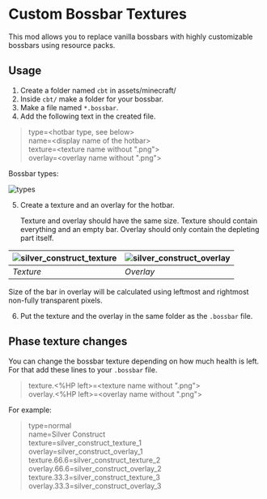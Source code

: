 # Custom Bossbar Textures
This mod allows you to replace vanilla bossbars with highly customizable bossbars using resource packs.
## Usage
1. Create a folder named `cbt` in assets/minecraft/
2. Inside `cbt/` make a folder for your bossbar.
3. Make a file named `*.bossbar`.
4. Add the following text in the created file.
> type=<hotbar type, see below>  
> name=<display name of the hotbar\>  
> texture=<texture name without ".png">  
> overlay=<overlay name without ".png">  
  
Bossbar types: 
  
![types](https://github.com/Vladomeme/custom-bossbar-textures/assets/84517135/c674113a-30d4-4fd8-be65-5e52afc5aafd)

5. Create a texture and an overlay for the hotbar.
   
     Texture and overlay should have the same size. Texture should contain everything and an empty bar. Overlay should only contain the depleting part itself.
   
| ![silver_construct_texture](https://github.com/Vladomeme/custom-bossbar-textures/assets/84517135/09bd9a74-11d6-4e4b-9cf1-67843db45b3d) | ![silver_construct_overlay](https://github.com/Vladomeme/custom-bossbar-textures/assets/84517135/4fa660e3-f83e-40c8-a056-f4ec4f872328) |
|----------------------------------------------------------------------------------------------------------------------------------------|----------------------------------------------------------------------------------------------------------------------------------------|
| *Texture*                                                                                                                                | *Overlay*                                                                                                                                |

  Size of the bar in overlay will be calculated using leftmost and rightmost non-fully transparent pixels.
  
6. Put the texture and the overlay in the same folder as the `.bossbar` file.

## Phase texture changes
You can change the bossbar texture depending on how much health is left. For that add these lines to your `.bossbar` file.
>texture.<%HP left>=<texture name without ".png">  
>overlay.<%HP left>=<overlay name without ".png">
  
For example:  
>type=normal  
>name=Silver Construct  
>texture=silver_construct_texture_1  
>overlay=silver_construct_overlay_1  
>texture.66.6=silver_construct_texture_2  
>overlay.66.6=silver_construct_overlay_2  
>texture.33.3=silver_construct_texture_3  
>overlay.33.3=silver_construct_overlay_3  
